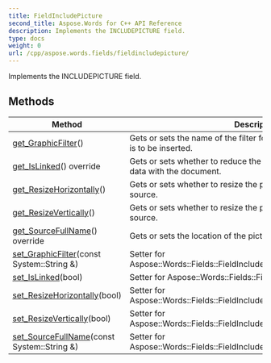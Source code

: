 ```yaml
---
title: FieldIncludePicture
second_title: Aspose.Words for C++ API Reference
description: Implements the INCLUDEPICTURE field. 
type: docs
weight: 0
url: /cpp/aspose.words.fields/fieldincludepicture/
---
```


Implements the INCLUDEPICTURE field. 

## Methods

| Method | Description |
| --- | --- |
| [get_GraphicFilter](./get_graphicfilter/)() | Gets or sets the name of the filter for the format of the graphic that is to be inserted.  |
| [get_IsLinked](./get_islinked/)() override | Gets or sets whether to reduce the file size by not storing graphics data with the document.  |
| [get_ResizeHorizontally](./get_resizehorizontally/)() | Gets or sets whether to resize the picture horizontally from the source.  |
| [get_ResizeVertically](./get_resizevertically/)() | Gets or sets whether to resize the picture vertically from the source.  |
| [get_SourceFullName](./get_sourcefullname/)() override | Gets or sets the location of the picture using an IRI.  |
| [set_GraphicFilter](./set_graphicfilter/)(const System::String &) | Setter for Aspose::Words::Fields::FieldIncludePicture::get_GraphicFilter.  |
| [set_IsLinked](./set_islinked/)(bool) | Setter for Aspose::Words::Fields::FieldIncludePicture::get_IsLinked.  |
| [set_ResizeHorizontally](./set_resizehorizontally/)(bool) | Setter for Aspose::Words::Fields::FieldIncludePicture::get_ResizeHorizontally.  |
| [set_ResizeVertically](./set_resizevertically/)(bool) | Setter for Aspose::Words::Fields::FieldIncludePicture::get_ResizeVertically.  |
| [set_SourceFullName](./set_sourcefullname/)(const System::String &) | Setter for Aspose::Words::Fields::FieldIncludePicture::get_SourceFullName.  |
